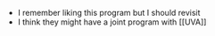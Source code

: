 - I remember liking this program but I should revisit
- I think they might have a joint program with [[UVA]]